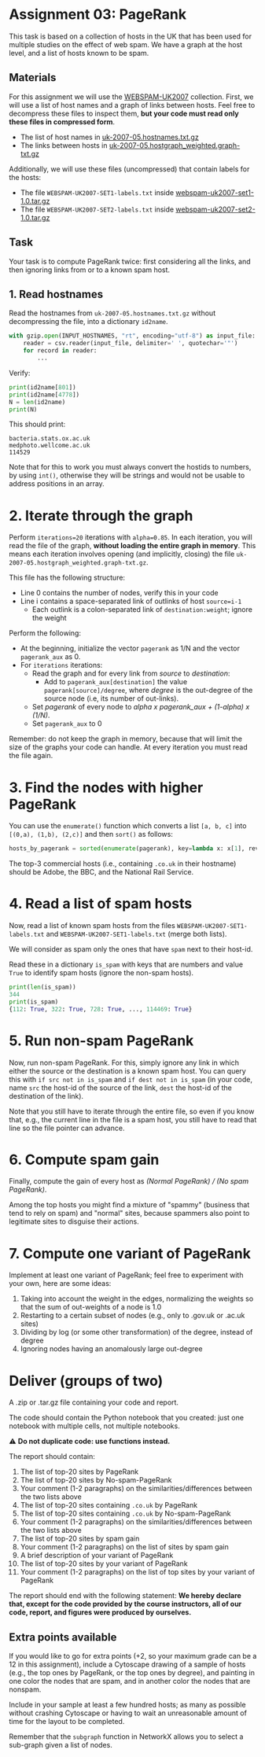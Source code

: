# Assignment 03: PageRank

This task is based on a collection of hosts in the UK that has been used for multiple studies on the effect of web spam. We have a graph at the host level, and a list of hosts known to be spam.

## Materials

For this assignment we will use the [WEBSPAM-UK2007](http://chato.cl/webspam/datasets/uk2007/) collection. First, we will use a list of host names and a graph of links between hosts. Feel free to decompress these files to inspect them, **but your code must read only these files in compressed form**.

* The list of host names in  [uk-2007-05.hostnames.txt.gz](http://chato.cl/webspam/datasets/uk2007/links/uk-2007-05.hostnames.txt.gz)
* The links between hosts in  [uk-2007-05.hostgraph_weighted.graph-txt.gz](http://chato.cl/webspam/datasets/uk2007/links/uk-2007-05.hostgraph_weighted.graph-txt.gz)

Additionally, we will use these files (uncompressed) that contain labels for the hosts:

* The file `WEBSPAM-UK2007-SET1-labels.txt` inside [webspam-uk2007-set1-1.0.tar.gz](http://chato.cl/webspam/datasets/uk2007/webspam-uk2007-set1-1.0.tar.gz)
* The file `WEBSPAM-UK2007-SET2-labels.txt` inside [webspam-uk2007-set2-1.0.tar.gz](http://chato.cl/webspam/datasets/uk2007/webspam-uk2007-set1-2.0.tar.gz)

## Task

Your task is to compute PageRank twice: first considering all the links, and then ignoring links from or to a known spam host.

## 1. Read hostnames

Read the hostnames from `uk-2007-05.hostnames.txt.gz` without decompressing the file, into a dictionary `id2name`.

```python
with gzip.open(INPUT_HOSTNAMES, "rt", encoding="utf-8") as input_file:
    reader = csv.reader(input_file, delimiter=' ', quotechar='"')
    for record in reader:
        ...
```

Verify:

```python
print(id2name[801])
print(id2name[4778])
N = len(id2name)
print(N)
```

This should print:

```
bacteria.stats.ox.ac.uk
medphoto.wellcome.ac.uk
114529
```

Note that for this to work you must always convert the hostids to numbers, by using `int()`, otherwise they will be strings and would not be usable to address positions in an array.

# 2. Iterate through the graph

Perform `iterations=20` iterations with `alpha=0.85`. In each iteration, you will read the file of the graph, **without loading the entire graph in memory**. This means each iteration involves opening (and implicitly, closing) the file `uk-2007-05.hostgraph_weighted.graph-txt.gz`.

This file has the following structure:

* Line 0 contains the number of nodes, verify this in your code
* Line i contains a space-separated link of outlinks of host `source=i-1`
   * Each outlink is a colon-separated link of `destination:weight`; ignore the weight

Perform the following:

* At the beginning, initialize the vector `pagerank` as 1/N and the vector `pagerank_aux` as 0.
* For `iterations` iterations:
   * Read the graph and for every link from *source* to *destination*:
      * Add to `pagerank_aux[destination]` the value `pagerank[source]/degree`, where *degree* is the out-degree of the source node (i.e, its number of out-links).
   * Set *pagerank* of every node to *alpha x pagerank_aux + (1-alpha) x (1/N)*.
   * Set `pagerank_aux` to 0

Remember: do not keep the graph in memory, because that will limit the size of the graphs your code can handle. At every iteration you must read the file again.

# 3. Find the nodes with higher PageRank

You can use the `enumerate()` function which converts a list `[a, b, c]` into `[(0,a), (1,b), (2,c)]` and then `sort()` as follows:

```python
hosts_by_pagerank = sorted(enumerate(pagerank), key=lambda x: x[1], reverse=True)
```

The top-3 commercial hosts (i.e., containing `.co.uk` in their hostname) should be Adobe, the BBC, and the National Rail Service.

# 4. Read a list of spam hosts

Now, read a list of known spam hosts from the files `WEBSPAM-UK2007-SET1-labels.txt` and `WEBSPAM-UK2007-SET1-labels.txt` (merge both lists).

We will consider as spam only the ones that have `spam` next to their host-id.

Read these in a dictionary `is_spam` with keys that are numbers and value `True` to identify spam hosts (ignore the non-spam hosts).

```python
print(len(is_spam))
344
print(is_spam)
{112: True, 322: True, 728: True, ..., 114469: True}
```

# 5. Run non-spam PageRank

Now, run non-spam PageRank. For this, simply ignore any link in which either the source or the destination is a known spam host. You can query this with `if src not in is_spam` and `if dest not in is_spam` (in your code, name `src` the host-id of the source of the link, `dest` the host-id of the destination of the link).

Note that you still have to iterate through the entire file, so even if you know that, e.g., the current line in the file is a spam host, you still have to read that line so the file pointer can advance.

# 6. Compute spam gain

Finally, compute the gain of every host as *(Normal PageRank) / (No spam PageRank)*.

Among the top hosts you might find a mixture of "spammy" (business that tend to rely on spam) and "normal" sites, because spammers also point to legitimate sites to disguise their actions.

# 7. Compute one variant of PageRank

Implement at least one variant of PageRank; feel free to experiment with your own, here are some ideas:

1. Taking into account the weight in the edges, normalizing the weights so that the sum of out-weights of a node is 1.0
1. Restarting to a certain subset of nodes (e.g., only to .gov.uk or .ac.uk sites)
1. Dividing by log (or some other transformation) of the degree, instead of degree
1. Ignoring nodes having an anomalously large out-degree

# Deliver (groups of two)

A .zip or .tar.gz file containing your code and report.

The code should contain the Python notebook that you created: just one notebook with multiple cells, not multiple notebooks.

:warning: **Do not duplicate code: use functions instead.**

The report should contain:

1. The list of top-20 sites by PageRank
1. The list of top-20 sites by No-spam-PageRank
1. Your comment (1-2 paragraphs) on the similarities/differences between the two lists above
1. The list of top-20 sites containing `.co.uk` by PageRank
1. The list of top-20 sites containing `.co.uk` by No-spam-PageRank
1. Your comment (1-2 paragraphs) on the similarities/differences between the two lists above
1. The list of top-20 sites by spam gain
1. Your comment (1-2 paragraphs) on the list of sites by spam gain
1. A brief description of your variant of PageRank
1. The list of top-20 sites by your variant of PageRank
1. Your comment (1-2 paragraphs) on the list of top sites by your variant of PageRank

The report should end with the following statement: **We hereby declare that, except for the code provided by the course instructors, all of our code, report, and figures were produced by ourselves.**

## Extra points available

If you would like to go for extra points (+2, so your maximum grade can be a 12 in this assignment), include a Cytoscape drawing of a sample of hosts (e.g., the top ones by PageRank, or the top ones by degree), and painting in one color the nodes that are spam, and in another color the nodes that are nonspam.

Include in your sample at least a few hundred hosts; as many as possible without crashing Cytoscape or having to wait an unreasonable amount of time for the layout to be completed.

Remember that the `subgraph` function in NetworkX allows you to select a sub-graph given a list of nodes.

